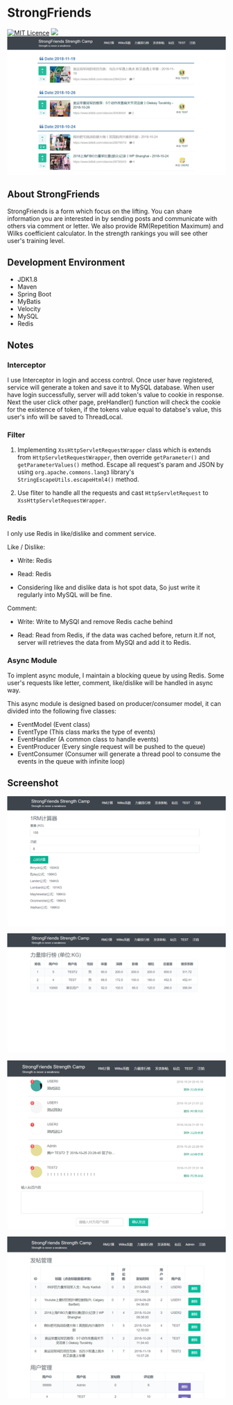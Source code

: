 # StrongFriends
[![MIT Licence](https://badges.frapsoft.com/os/mit/mit.svg?v=103)](https://opensource.org/licenses/mit-license.php)
![](https://img.shields.io/badge/language-Java-orange.svg)
![](img/home.png)
## About StrongFriends
StrongFriends is a form which focus on the lifting. You can share information you are interested in by sending posts and communicate with others via comment or letter. We also provide RM(Repetition Maximum) and Wilks coefficient calculator. In the strength rankings you will see other user's training level.
## Development Environment
- JDK1.8
- Maven
- Spring Boot
- MyBatis
- Velocity
- MySQL
- Redis

## Notes

### Interceptor
I use Interceptor in login and access control. Once user have registered, service will generate a token and save it to MySQL database. When user have login successfully, server will add token's value to cookie in response. Next the user click other page, preHandler() function will check the cookie for the existence of token, if the tokens value equal to databse's value, this user's info will be saved to ThreadLocal.

### Filter

1. Implementing `XssHttpServletRequestWrapper` class which is extends from  `HttpServletRequestWrapper`, then override `getParameter()` and `getParameterValues()` method. Escape all request's param and JSON by using `org.apache.commons.lang3` library's `StringEscapeUtils.escapeHtml4()` method.

2. Use fliter to handle all the requests and cast `HttpServletRequest` to `XssHttpServletRequestWrapper`.

### Redis
I only use Redis in like/dislike and comment service.

Like / Dislike:

- Write: Redis

- Read: Redis

- Considering like and dislike data is hot spot data, So just write it regularly into MySQL will be fine.

Comment:

- Write: Write to MySQl and remove Redis cache behind

- Read: Read from Redis, if the data was cached before, return it.If not, server will retrieves the data from MySQl and add it to Redis.

### Async Module

To implent async module, I maintain a blocking queue by using Redis. Some user's requests like letter, comment, like/dislike will be handled in async way.

This async module is designed based on producer/consumer model, it can divided into the following five classes:
- EventModel (Event class)
- EventType (This class marks the type of events)
- EventHandler (A common class to handle events)
- EventProducer (Every single request will be pushed to the queue)
- EventConsumer (Consumer will generate a thread pool to consume the events in the queue with infinite loop)

## Screenshot
![](img/rm.png)

![](img/rank.png)

![](img/msg.png)

![](img/admin.png)